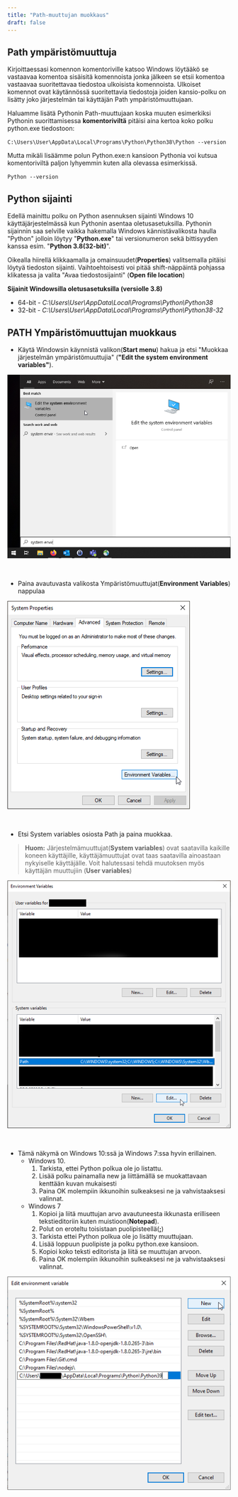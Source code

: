 ```yaml
---
title: "Path-muuttujan muokkaus"
draft: false
---
```


## Path ympäristömuuttuja

Kirjoittaessasi komennon komentoriville katsoo Windows löytääkö se vastaavaa komentoa sisäisitä komennoista jonka jälkeen se etsii komentoa vastaavaa suoritettavaa tiedostoa ulkoisista komennoista. Ulkoiset komennot ovat käytännössä suoritettavia tiedostoja joiden kansio-polku on lisätty joko järjestelmän tai käyttäjän Path ympäristömuuttujaan.

Haluamme lisätä Pythonin Path-muuttujaan koska muuten esimerkiksi Pythonin suorittamisessa __komentoriviltä__ pitäisi aina kertoa koko polku python.exe tiedostoon:

```
C:\Users\User\AppData\Local\Programs\Python\Python38\Python --version
```

Mutta mikäli lisäämme polun Python.exe:n kansioon Pythonia voi kutsua komentoriviltä paljon lyhyemmin kuten alla olevassa esimerkissä. 

```
Python --version
```

## Python sijainti

Edellä mainittu polku on Python asennuksen sijainti Windows 10 käyttäjärjestelmässä kun Pythonin asentaa oletusasetuksilla. Pythonin sijainnin saa selville vaikka hakemalla Windows kännistävalikosta haulla "Python" jolloin löytyy "__Python.exe__" tai versionumeron sekä bittisyyden kanssa esim.  "__Python 3.8(32-bit)__". 

Oikealla hiirellä klikkaamalla ja omainsuudet(__Properties__) valitsemalla pitäisi löytyä tiedoston sijainti. Vaihtoehtoisesti voi pitää shift-näppäintä pohjassa klikatessa ja valita "Avaa tiedostosijainti" (__Open file location__)

__Sijainit Windowsilla oletusasetuksilla (versiolle 3.8)__
* 64-bit - *C:\Users\User\AppData\Local\Programs\Python\Python38*
* 32-bit - *C:\Users\User\AppData\Local\Programs\Python\Python38-32*

## PATH Ympäristömuuttujan muokkaus

* Käytä Windowsin käynnistä valikon(__Start menu__) hakua ja etsi "Muokkaa järjestelmän ympäristömuuttujia" (__"Edit the system environment variables"__). 

![Windows Haku](/Kuvat/Muokkaa_ympäristömuuttujia_1.png)

<br />

* Paina avautuvasta valikosta Ympäristömuuttujat(__Environment Variables__) nappulaa

![Järjestelmän ominaisuudet valikko](/Kuvat/Muokkaa_ympäristömuuttujia_2.png)

<br />

* Etsi System variables osiosta Path ja paina muokkaa. 

>__Huom:__ Järjestelmämuuttujat(__System variables__) ovat saatavilla kaikille koneen käyttäjille, käyttäjämuuttujat ovat taas saatavilla ainoastaan nykyiselle käyttäjälle. Voit halutessasi tehdä muutoksen myös käyttäjän muuttujiin (__User variables__)


![Ympäristömuuttujat valikko](/Kuvat/Muokkaa_ympäristömuuttujia_3.png)

<br />

* Tämä näkymä on Windows 10:ssä ja Windows 7:ssa hyvin erillainen. 
    * Windows 10. 
        1. Tarkista, ettei Python polkua ole jo listattu.
        2. Lisää polku painamalla new ja liittämällä se muokattavaan kenttään kuvan mukaisesti
        6. Paina OK molempiin ikkunoihin sulkeaksesi ne ja vahvistaaksesi valinnat.
    * Windows 7 
        1. Kopioi ja liitä muuttujan arvo avautuneesta ikkunasta erilliseen tekstieditoriin kuten muistioon(__Notepad__). 
        2. Polut on eroteltu toisistaan puolipisteellä(__;__)
        3. Tarkista ettei Python polkua ole jo lisätty muuttujaan.
        4. Lisää loppuun puolipiste ja polku python.exe kansioon.
        5. Kopioi koko teksti editorista ja liitä se muuttujan arvoon.
        6. Paina OK molempiin ikkunoihin sulkeaksesi ne ja vahvistaaksesi valinnat.
    

![Ympäristömuuttujan muokkaus valikko](/Kuvat/Muokkaa_ympäristömuuttujia_4.png)